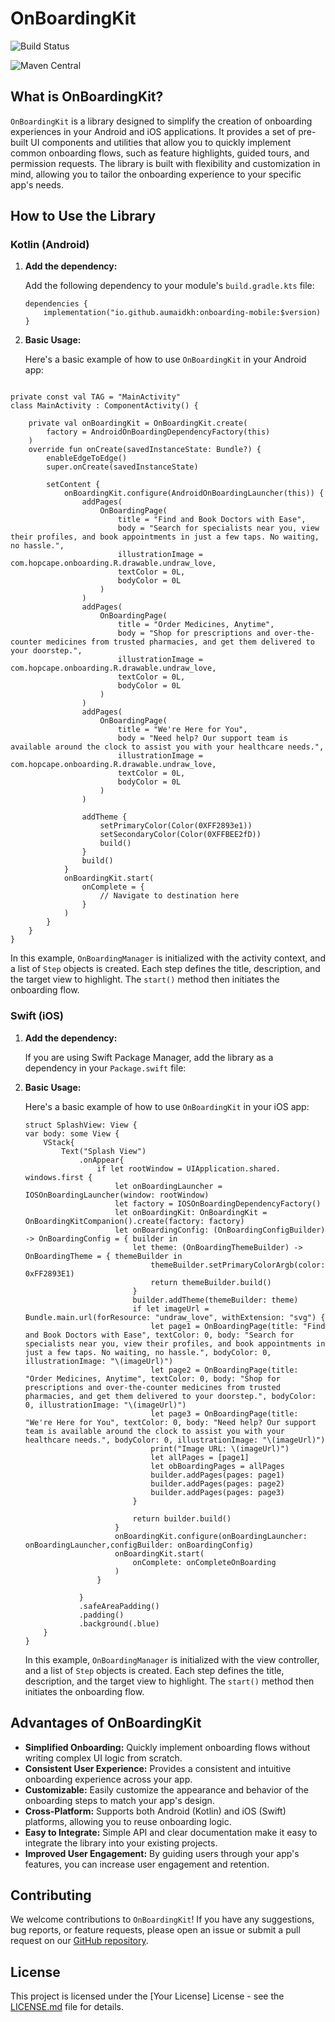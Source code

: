 # OnBoardingKit

![Build Status](https://img.shields.io/github/actions/workflow/status/Aumaidkh/HopcapeMobileOnBoarding/main.yml?branch=main&label=Build&logo=github&style=for-the-badge)


![Maven Central](https://img.shields.io/maven-central/v/io.github.aumaidkh/onboarding-mobile)

## What is OnBoardingKit?

`OnBoardingKit` is a library designed to simplify the creation of onboarding experiences in your Android and iOS applications. It provides a set of pre-built UI components and utilities that allow you to quickly implement common onboarding flows, such as feature highlights, guided tours, and permission requests. The library is built with flexibility and customization in mind, allowing you to tailor the onboarding experience to your specific app's needs.

## How to Use the Library

### Kotlin (Android)

1.  **Add the dependency:**

    Add the following dependency to your module's `build.gradle.kts` file:

    ```
    dependencies {
        implementation("io.github.aumaidkh:onboarding-mobile:$version)
    }
    
    ```
2.  **Basic Usage:**

    Here's a basic example of how to use `OnBoardingKit` in your Android app:

```

private const val TAG = "MainActivity"
class MainActivity : ComponentActivity() {

    private val onBoardingKit = OnBoardingKit.create(
        factory = AndroidOnBoardingDependencyFactory(this)
    )
    override fun onCreate(savedInstanceState: Bundle?) {
        enableEdgeToEdge()
        super.onCreate(savedInstanceState)
        
        setContent {
            onBoardingKit.configure(AndroidOnBoardingLauncher(this)) {
                addPages(
                    OnBoardingPage(
                        title = "Find and Book Doctors with Ease",
                        body = "Search for specialists near you, view their profiles, and book appointments in just a few taps. No waiting, no hassle.",
                        illustrationImage = com.hopcape.onboarding.R.drawable.undraw_love,
                        textColor = 0L,
                        bodyColor = 0L
                    )
                )
                addPages(
                    OnBoardingPage(
                        title = "Order Medicines, Anytime",
                        body = "Shop for prescriptions and over-the-counter medicines from trusted pharmacies, and get them delivered to your doorstep.",
                        illustrationImage = com.hopcape.onboarding.R.drawable.undraw_love,
                        textColor = 0L,
                        bodyColor = 0L
                    )
                )
                addPages(
                    OnBoardingPage(
                        title = "We're Here for You",
                        body = "Need help? Our support team is available around the clock to assist you with your healthcare needs.",
                        illustrationImage = com.hopcape.onboarding.R.drawable.undraw_love,
                        textColor = 0L,
                        bodyColor = 0L
                    )
                )

                addTheme {
                    setPrimaryColor(Color(0XFF2893e1))
                    setSecondaryColor(Color(0XFFBEE2fD))
                    build()
                }
                build()
            }
            onBoardingKit.start(
                onComplete = {
                    // Navigate to destination here
                }
            )
        }
    }
}
```
In this example, `OnBoardingManager` is initialized with the activity context, and a list of `Step` objects is created. Each step defines the title, description, and the target view to highlight. The `start()` method then initiates the onboarding flow.

### Swift (iOS)

1.  **Add the dependency:**

    If you are using Swift Package Manager, add the library as a dependency in your `Package.swift` file:

2.  **Basic Usage:**

    Here's a basic example of how to use `OnBoardingKit` in your iOS app:

    ```
    struct SplashView: View {
    var body: some View {
        VStack{
            Text("Splash View")
                .onAppear{
                    if let rootWindow = UIApplication.shared.   windows.first {
                        let onBoardingLauncher = IOSOnBoardingLauncher(window: rootWindow)
                        let factory = IOSOnBoardingDependencyFactory()
                        let onBoardingKit: OnBoardingKit = OnBoardingKitCompanion().create(factory: factory)
                        let onBoardingConfig: (OnBoardingConfigBuilder) -> OnBoardingConfig = { builder in
                            let theme: (OnBoardingThemeBuilder) -> OnBoardingTheme = { themeBuilder in
                                themeBuilder.setPrimaryColorArgb(color: 0xFF2893E1)
                                return themeBuilder.build()
                            }
                            builder.addTheme(themeBuilder: theme)
                            if let imageUrl = Bundle.main.url(forResource: "undraw_love", withExtension: "svg") {
                                let page1 = OnBoardingPage(title: "Find and Book Doctors with Ease", textColor: 0, body: "Search for specialists near you, view their profiles, and book appointments in just a few taps. No waiting, no hassle.", bodyColor: 0, illustrationImage: "\(imageUrl)")
                                let page2 = OnBoardingPage(title: "Order Medicines, Anytime", textColor: 0, body: "Shop for prescriptions and over-the-counter medicines from trusted pharmacies, and get them delivered to your doorstep.", bodyColor: 0, illustrationImage: "\(imageUrl)")
                                let page3 = OnBoardingPage(title: "We're Here for You", textColor: 0, body: "Need help? Our support team is available around the clock to assist you with your healthcare needs.", bodyColor: 0, illustrationImage: "\(imageUrl)")
                                print("Image URL: \(imageUrl)")
                                let allPages = [page1]
                                let obBoardingPages = allPages
                                builder.addPages(pages: page1)
                                builder.addPages(pages: page2)
                                builder.addPages(pages: page3)
                            }

                            return builder.build()
                        }
                        onBoardingKit.configure(onBoardingLauncher: onBoardingLauncher,configBuilder: onBoardingConfig)
                        onBoardingKit.start(
                            onComplete: onCompleteOnBoarding
                        )
                    }
                    
                }
                .safeAreaPadding()
                .padding()
                .background(.blue)
        }
    }
    ```

    In this example, `OnBoardingManager` is initialized with the view controller, and a list of `Step` objects is created. Each step defines the title, description, and the target view to highlight. The `start()` method then initiates the onboarding flow.

## Advantages of OnBoardingKit

*   **Simplified Onboarding:** Quickly implement onboarding flows without writing complex UI logic from scratch.
*   **Consistent User Experience:** Provides a consistent and intuitive onboarding experience across your app.
*   **Customizable:** Easily customize the appearance and behavior of the onboarding steps to match your app's design.
*   **Cross-Platform:** Supports both Android (Kotlin) and iOS (Swift) platforms, allowing you to reuse onboarding logic.
*   **Easy to Integrate:** Simple API and clear documentation make it easy to integrate the library into your existing projects.
*   **Improved User Engagement:** By guiding users through your app's features, you can increase user engagement and retention.

## Contributing

We welcome contributions to `OnBoardingKit`! If you have any suggestions, bug reports, or feature requests, please open an issue or submit a pull request on our [GitHub repository](your_repo_url).

## License

This project is licensed under the [Your License] License - see the [LICENSE.md](LICENSE.md) file for details.
